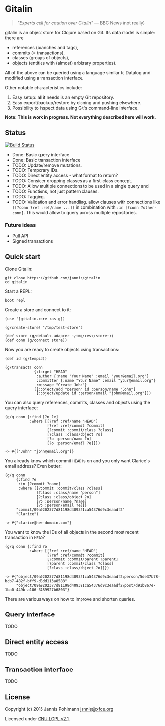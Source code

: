 # Gitalin

> *"Experts call for caution over Gitalin"*
> &mdash; BBC News (not really)

gitalin is an object store for Clojure based on Git. Its data model
is simple: there are

* references (branches and tags),
* commits (= transactions),
* classes (groups of objects),
* objects (entities with (almost) arbitrary properties).

All of the above can be queried using a language similar to Datalog
and modified using a transaction interface.

Other notable characteristics include:

1. Easy setup: all it needs is an empty Git repository.
2. Easy export/backup/restore by cloning and pushing elsewhere.
3. Possibility to inspect data using Git's command-line interface.

**Note: This is work in progress. Not everything described here will work.**

## Status

[![Build Status](https://travis-ci.org/Jannis/gitalin.svg?branch=master)](https://travis-ci.org/Jannis/gitalin)

* Done: Basic query interface
* Done: Basic transaction interface
* TODO: Update/remove mutations.
* TODO: Temporary IDs.
* TODO: Direct entity access - what format to return?
* TODO: Consider dropping classes as a first-class concept.
* TODO: Allow multiple connections to be used in a single query and
* TODO: Functions, not just pattern clauses.
* TODO: Tagging.
* TODO: Validation and error handling.
  allow clauses with connections like `[[?conn ?ref :ref/name ...]]`
  in combination with `:in [?conn ?other-conn]`. This would allow to
  query across multiple repositories.

### Future ideas

* Pull API
* Signed transactions

## Quick start

Clone Gitalin:

```
git clone https://github.com/jannis/gitalin
cd gitalin
```

Start a REPL:

```
boot repl
```

Create a store and connect to it:

```
(use '[gitalin.core :as g])

(g/create-store! "/tmp/test-store")

(def store (g/default-adapter "/tmp/test/store"))
(def conn (g/connect store))
```

Now you are ready to create objects using transactions:

```
(def id (g/tempid))

(g/transact! conn
             {:target "HEAD"
              :author {:name "Your Name" :email "your@email.org"}
              :committer {:name "Your Name" :email "your@email.org"}
              :message "Create John"}
             [[:object/add "person" id :person/name "John"]
              [:object/update id :person/email "john@email.org"]])
```

You can also query references, commits, classes and objects using
the query interface:

```
(g/q conn {:find [?n ?e]
           :where [[?ref :ref/name "HEAD"]
                   [?ref :ref/commit ?commit]
                   [?commit :commit/class ?class]
                   [?class :class/object ?o]
                   [?o :person/name ?n]
                   [?o :person/email ?e]]})

-> #{["John" "john@email.org"]}
```

You already know which commit `HEAD` is on and you only want
Clarice's email address? Even better:

```
(g/q conn
     {:find ?e
      :in [?commit ?name]
      :where [[?commit :commit/class ?class]
              [?class :class/name "person"]
              [?class :class/object ?o]
              [?o :person/name ?name]
              [?o :person/email ?e]]}
     "commit/09a9202377d81198d409391ca54376d9c3eaadf2"
     "Clarice")

-> #{"clarice@her-domain.com"}
```

You want to know the IDs of all objects in the second most recent
transaction in `HEAD`?

```
(g/q conn {:find ?o
           :where [[?ref :ref/name "HEAD"]
                   [?ref :ref/commit ?commit]
                   [?commit :commit/parent ?parent]
                   [?parent :commit/class ?class]
                   [?class :class/object ?o]]})

-> #{"object/09a9202377d81198d409391ca54376d9c3eaadf2/person/5de37b78-bcb7-482f-bff9-d8dd113a8583"
     "object/09a9202377d81198d409391ca54376d9c3eaadf2/post/d91b867e-1ba0-449b-a106-3489927b6803"}
```

There are various ways on how to improve and shorten queries.

## Query interface

TODO

## Direct entity access

TODO

## Transaction interface

TODO

## License

Copyright (c) 2015 Jannis Pohlmann <jannis@xfce.org>

Licensed under [GNU LGPL v2.1](http://www.gnu.org/licenses/old-licenses/lgpl-2.1.en.html).
